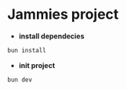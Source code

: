 #  **Jammies project**

- **install dependecies**
```bash
bun install
```

- **init project**
```
bun dev
```
